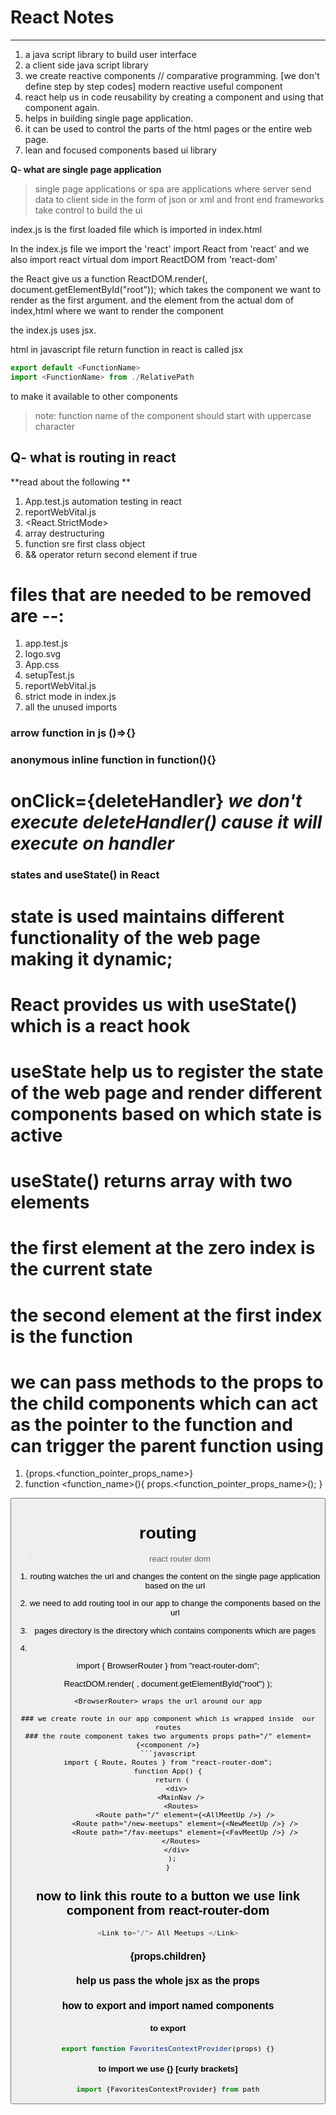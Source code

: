 # React Notes

---

1. a java script library to build user interface
2. a client side java script library
3. we create reactive components // comparative programming. [we don't define step by step codes]
modern reactive useful component
4. react help us in code reusability by creating a component and using that component again.
5. helps in building single page application.
6. it can be used to control the parts of the html pages or the entire web page.
7. lean and focused components based ui library

**Q- what are single page application**

> single page applications or spa are applications where server send data to client side in the form of json or xml and front end frameworks take control to build the ui

  index.js is the first loaded file
  which is imported in index.html

  In the index.js file we import the 'react'
  import React from 'react'
  and we also import react virtual dom
  import ReactDOM from 'react-dom'

  the React give us a function
  ReactDOM.render(<App />, document.getElementById("root"));
  which takes the component we want to render as the first argument.
  and the element from the actual dom of index,html where we want to render the component

  the index.js uses jsx.

  html in javascript file return function in react is called jsx 

  ```js
  export default <FunctionName> 
  import <FunctionName> from ./RelativePath
  ```
  to make it available to other components

>note: function name of the component should start with uppercase character



**Q- what is routing in react**
---

**read about the following **
1. App.test.js automation testing in react
2. reportWebVital.js
3. <React.StrictMode>
4. array destructuring
5. function sre first class object
6. && operator return second element if true


# files that are needed to be removed are --:
1. app.test.js
2. logo.svg
3. App.css 
4. setupTest.js
5. reportWebVital.js
6. strict mode in index.js
7. all the unused imports


### arrow function in js ()=>{}

### anonymous inline function in function(){}

# onClick={deleteHandler} ***we don't execute deleteHandler() cause it will execute on handler***

### states and useState() in React

# state is used maintains different functionality of the web page making it dynamic;

# React provides us with useState() which is a react hook

# useState help us to register the state of the web page and render different components based on which state is active

# useState() returns array with two elements
# the first element at the zero index is the current state 
# the second element at the first index is the function

# we can pass methods to the props to the child components which can act as the pointer to the function and can trigger the parent function using 
1. {props.<function_pointer_props_name>}
2. function <function_name>(){
  props.<function_pointer_props_name>();
}
<button onClick={function_name}>

# routing 
> react router dom
1. routing watches the url and changes the content on the single page application based on the url
2. we need to add routing tool in our app to change the components based on the url
3. pages directory is the directory which contains components which are pages 


4. ```javascript
import { BrowserRouter } from "react-router-dom";

ReactDOM.render(
  <BrowserRouter>
    <App />
  </BrowserRouter>,
  document.getElementById("root")
);
```
<BrowserRouter> wraps the url around our app

### we create route in our app component which is wrapped inside  our routes
### the route component takes two arguments props path="/" element={<component />}
```javascript
import { Route, Routes } from "react-router-dom";
function App() {
  return (
    <div>
      <MainNav />
      <Routes>
        <Route path="/" element={<AllMeetUp />} />
        <Route path="/new-meetups" element={<NewMeetUp />} />
        <Route path="/fav-meetups" element={<FavMeetUp />} />
      </Routes>
    </div>
  );
}

```
## now to link this route to a button we use link component from react-router-dom

```javascript
<Link to="/"> All Meetups </Link>
```


### {props.children}
### help us pass the whole jsx as the props

### how to export and import named components
#### to export
```javascript
export function FavoritesContextProvider(props) {}
```
#### to import we use {} [curly brackets]
```javascript
import {FavoritesContextProvider} from path
```



